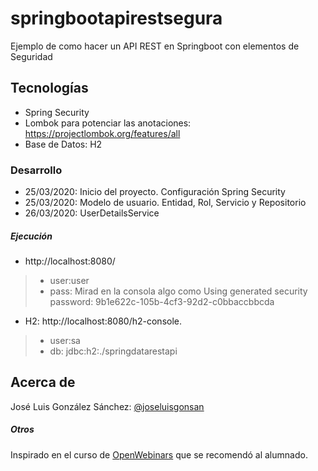 # springbootapirestsegura
Ejemplo de como hacer un API REST en Springboot con elementos de Seguridad

## Tecnologías
* Spring Security
* Lombok para potenciar las anotaciones: https://projectlombok.org/features/all
* Base de Datos: H2



### Desarrollo
* 25/03/2020: Inicio del proyecto. Configuración Spring Security
* 25/03/2020: Modelo de usuario. Entidad, Rol, Servicio y Repositorio
* 26/03/2020: UserDetailsService


##### Ejecución
* http://localhost:8080/
> * user:user
> * pass: Mirad en la consola algo como Using generated security password: 9b1e622c-105b-4cf3-92d2-c0bbaccbbcda

* H2: http://localhost:8080/h2-console. 
> * user:sa
> * db: jdbc:h2:./springdatarestapi



## Acerca de
José Luis González Sánchez: [@joseluisgonsan](https://twitter.com/joseluisgonsan)

##### Otros
Inspirado en el curso de [OpenWebinars](https://openwebinars.net/cursos/seguridad-api-rest-spring-boot/) que se recomendó al alumnado.

